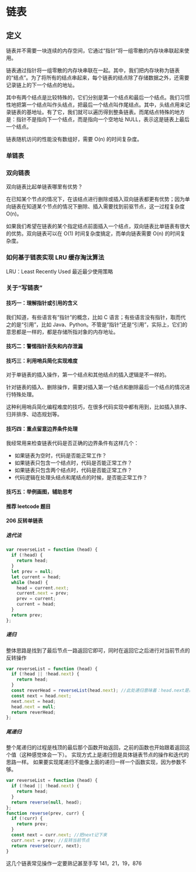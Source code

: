 # 链表

## 定义

链表并不需要一块连续的内存空间，它通过“指针”将一组零散的内存块串联起来使用。

链表通过指针将一组零散的内存块串联在一起。其中，我们把内存块称为链表的“结点”。为了将所有的结点串起来，每个链表的结点除了存储数据之外，还需要记录链上的下一个结点的地址。

其中有两个结点是比较特殊的，它们分别是第一个结点和最后一个结点。我们习惯性地把第一个结点叫作头结点，把最后一个结点叫作尾结点。其中，头结点用来记录链表的基地址。有了它，我们就可以遍历得到整条链表。而尾结点特殊的地方是：指针不是指向下一个结点，而是指向一个空地址 NULL，表示这是链表上最后一个结点。

链表随机访问的性能没有数组好，需要 O(n) 的时间复杂度。

### 单链表

### 双向链表

双向链表比起单链表哪里有优势？

在已知某个节点的情况下，在该结点进行删除或插入双向链表都更有优势；因为单向链表在知道某个节点的情况下删除、插入需要找到前驱节点，这一过程复杂度 O(n)。

如果我们希望在链表的某个指定结点前面插入一个结点，双向链表比单链表有很大的优势。双向链表可以在 O(1) 时间复杂度搞定，而单向链表需要 O(n) 的时间复杂度。

### 如何基于链表实现 LRU 缓存淘汰算法

LRU：Least Recently Used 最近最少使用策略

### 关于“写链表”

#### 技巧一：理解指针或引用的含义

我们知道，有些语言有“指针”的概念，比如 C 语言；有些语言没有指针，取而代之的是“引用”，比如 Java、Python。不管是“指针”还是“引用”，实际上，它们的意思都是一样的，都是存储所指对象的内存地址。

#### 技巧二：警惕指针丢失和内存泄漏

#### 技巧三：利用哨兵简化实现难度

对于单链表的插入操作，第一个结点和其他结点的插入逻辑是不一样的。

针对链表的插入、删除操作，需要对插入第一个结点和删除最后一个结点的情况进行特殊处理。

这种利用哨兵简化编程难度的技巧，在很多代码实现中都有用到，比如插入排序、归并排序、动态规划等。

#### 技巧四：重点留意边界条件处理

我经常用来检查链表代码是否正确的边界条件有这样几个：

- 如果链表为空时，代码是否能正常工作？
- 如果链表只包含一个结点时，代码是否能正常工作？
- 如果链表只包含两个结点时，代码是否能正常工作？
- 代码逻辑在处理头结点和尾结点的时候，是否能正常工作？

#### 技巧五：举例画图，辅助思考

#### 推荐 leetcode 题目

#### 206 反转单链表

##### 迭代法

```js
var reverseList = function (head) {
  if (!head) {
    return head;
  }
  let prev = null;
  let current = head;
  while (head) {
    head = current.next;
    current.next = prev;
    prev = current;
    current = head;
  }
  return prev;
};
```

##### 递归

整体思路是找到了最后节点一路返回它即可，同时在返回它之后进行对当前节点的反转操作

```js
var reverseList = function (head) {
  if (!head || !head.next) {
    return head;
  }
  const reverHead = reverseList(head.next); //此处递归意味着：head.next是已经处理好的反转链表节点，我下面直接拿来用即可，这就不是尾递归，因为后面还有代码
  const next = head.next;
  next.next = head;
  head.next = null;
  return reverHead;
};
```

##### 尾递归

整个尾递归的过程是栈顶的最后那个函数开始返回，之前的函数也开始跟着返回这个值（这种感觉体会一下）。
实现方式上是递归但是具体链表节点的操作和迭代的思路一样。
如果要实现尾递归不能像上面的递归一样一个函数实现，因为参数不够。

```js
var reverseList = function (head) {
  if (!head || !head.next) {
    return head;
  }
  return reverse(null, head);
};
function reverse(prev, curr) {
  if (!curr) {
    return prev;
  }
  const next = curr.next; //把next记下来
  curr.next = prev; //反转当前节点
  return reverse(curr, next);
}
```

这几个链表常见操作一定要熟记甚至手写
141，21，19，876
